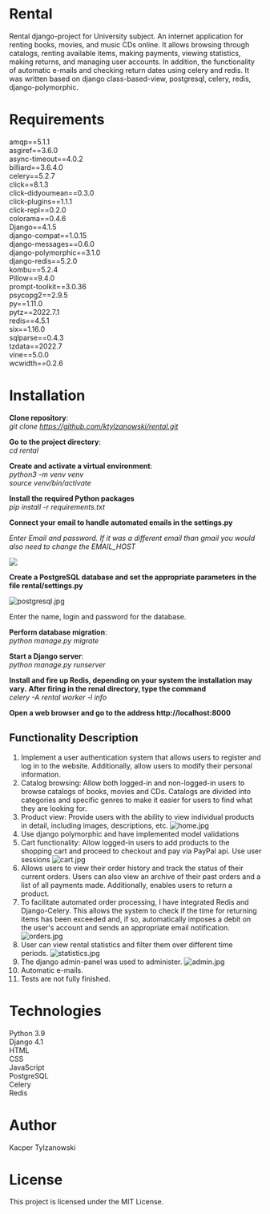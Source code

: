 # Rental
Rental django-project for University subject. An internet application for renting books,
movies, and music CDs online. It allows browsing through catalogs, renting available
items, making payments, viewing statistics, making returns, and managing user accounts.
In addition, the functionality of automatic e-mails and checking return dates using celery
and redis. It was written based on django class-based-view, postgresql, celery, redis,
django-polymorphic.

# Requirements
amqp==5.1.1  
asgiref==3.6.0  
async-timeout==4.0.2  
billiard==3.6.4.0  
celery==5.2.7  
click==8.1.3  
click-didyoumean==0.3.0  
click-plugins==1.1.1  
click-repl==0.2.0  
colorama==0.4.6  
Django==4.1.5  
django-compat==1.0.15  
django-messages==0.6.0  
django-polymorphic==3.1.0  
django-redis==5.2.0  
kombu==5.2.4  
Pillow==9.4.0  
prompt-toolkit==3.0.36  
psycopg2==2.9.5  
py==1.11.0  
pytz==2022.7.1  
redis==4.5.1  
six==1.16.0  
sqlparse==0.4.3  
tzdata==2022.7  
vine==5.0.0  
wcwidth==0.2.6  


# Installation
**Clone repository**:  
_git clone https://github.com/ktylzanowski/rental.git_  

**Go to the project directory**:    
_cd rental_

**Create and activate a virtual environment**:    
_python3 -m venv venv_  
_source venv/bin/activate_

**Install the required Python packages**  
_pip install -r requirements.txt_  

**Connect your email to handle automated emails in the settings.py**  

_Enter Email and password. If it was a different email than gmail you would also need to change the EMAIL_HOST_  

![](readme_images/mail.jpg)  

**Create a PostgreSQL database and set the appropriate parameters in the file rental/settings.py**  

![postgresql.jpg](readme_images%2Fpostgresql.jpg)  

Enter the name, login and password for the database.  

**Perform database migration**:  
_python manage.py migrate_

**Start a Django server**:  
_python manage.py runserver_  

**Install and fire up Redis, depending on your system the installation may vary.**
**After firing in the renal directory, type the command**  
_celery -A rental worker -l info_

**Open a web browser and go to the address http://localhost:8000**

## Functionality Description
1. Implement a user authentication system that allows users to register and log in to the website. Additionally, allow users to modify their personal information.
2. Catalog browsing: Allow both logged-in and non-logged-in users to browse catalogs of books, movies and CDs. Catalogs are divided into categories and specific genres to make it easier for users to find what they are looking for.
3. Product view: Provide users with the ability to view individual products in detail, including images, descriptions, etc.
![home.jpg](readme_images%2Fhome.jpg)
4. Use django polymorphic and have implemented model validations
5. Cart functionality: Allow logged-in users to add products to the shopping cart and proceed to checkout and pay via PayPal api. Use user sessions
![cart.jpg](readme_images%2Fcart.jpg)
6. Allows users to view their order history and track the status of their current orders. Users can also view an archive of their past orders and a list of all payments made. Additionally, enables users to return a product.
7. To facilitate automated order processing, I have integrated Redis and Django-Celery. This allows the system to check if the time for returning items has been exceeded and, if so, automatically imposes a debit on the user's account and sends an appropriate email notification.
![orders.jpg](readme_images%2Forders.jpg)
8. User can view rental statistics and filter them over different time periods.
![statistics.jpg](readme_images%2Fstatistics.jpg)
9. The django admin-panel was used to administer.
![admin.jpg](readme_images%2Fadmin.jpg)
10. Automatic e-mails.
11. Tests are not fully finished.
# Technologies
Python 3.9  
Django 4.1  
HTML  
CSS  
JavaScript  
PostgreSQL  
Celery  
Redis  

# Author
Kacper Tylzanowski

# License
This project is licensed under the MIT License.